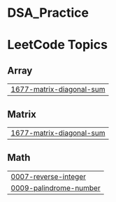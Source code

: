 # DSA_Practice
<!---LeetCode Topics Start-->
# LeetCode Topics
## Array
|  |
| ------- |
| [1677-matrix-diagonal-sum](https://github.com/chetanpawar29/DSA_Practice/tree/master/1677-matrix-diagonal-sum) |
## Matrix
|  |
| ------- |
| [1677-matrix-diagonal-sum](https://github.com/chetanpawar29/DSA_Practice/tree/master/1677-matrix-diagonal-sum) |
## Math
|  |
| ------- |
| [0007-reverse-integer](https://github.com/chetanpawar29/DSA_Practice/tree/master/0007-reverse-integer) |
| [0009-palindrome-number](https://github.com/chetanpawar29/DSA_Practice/tree/master/0009-palindrome-number) |
<!---LeetCode Topics End-->